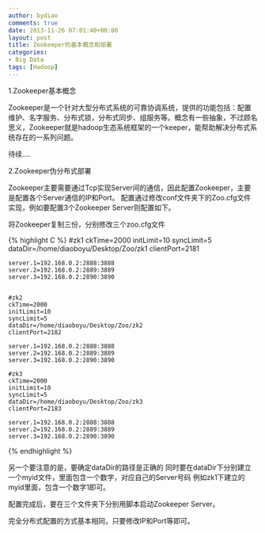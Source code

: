 ```yaml
---
author: bydiao
comments: true
date: 2013-11-26 07:01:40+00:00
layout: post
title: Zookeeper的基本概念和部署
categories:
- Big Data
tags: [Hadoop]
---
```


1.Zookeeper基本概念

Zookeeper是一个针对大型分布式系统的可靠协调系统，提供的功能包括：配置维护、名字服务、分布式锁，分布式同步、组服务等。概念有一些抽象，不过顾名思义，Zookeeper就是hadoop生态系统框架的一个keeper，能帮助解决分布式系统存在的一系列问题。

待续....


2.Zookeeper伪分布式部署


Zookeeper主要需要通过Tcp实现Server间的通信，因此配置Zookeeper，主要是配置各个Server通信的IP和Port。
配置通过修改conf文件夹下的Zoo.cfg文件实现，例如要配置3个Zookeeper Server则配置如下。

将Zookeeper复制三份，分别修改三个zoo.cfg文件

{% highlight C %}
	#zk1
	ckTime=2000
	initLimit=10
	syncLimit=5
	dataDir=/home/diaoboyu/Desktop/Zoo/zk1
	clientPort=2181
	
	server.1=192.168.0.2:2888:3888
	server.2=192.168.0.2:2889:3889
	server.3=192.168.0.2:2890:3890
	

	#zk2
	ckTime=2000
	initLimit=10
	syncLimit=5
	dataDir=/home/diaoboyu/Desktop/Zoo/zk2
	clientPort=2182
	
	server.1=192.168.0.2:2888:3888
	server.2=192.168.0.2:2889:3889
	server.3=192.168.0.2:2890:3890

	#zk3
	ckTime=2000
	initLimit=10
	syncLimit=5
	dataDir=/home/diaoboyu/Desktop/Zoo/zk3
	clientPort=2183

	server.1=192.168.0.2:2888:3888
	server.2=192.168.0.2:2889:3889
	server.3=192.168.0.2:2890:3890
{% endhighlight %}

另一个要注意的是，要确定dataDir的路径是正确的
同时要在dataDir下分别建立一个myid文件，里面包含一个数字，对应自己的Server号码
例如zk1下建立的myid里面，包含一个数字1即可。

配置完成后，要在三个文件夹下分别用脚本启动Zookeeper Server。

完全分布式配置的方式基本相同，只要修改IP和Port等即可。
